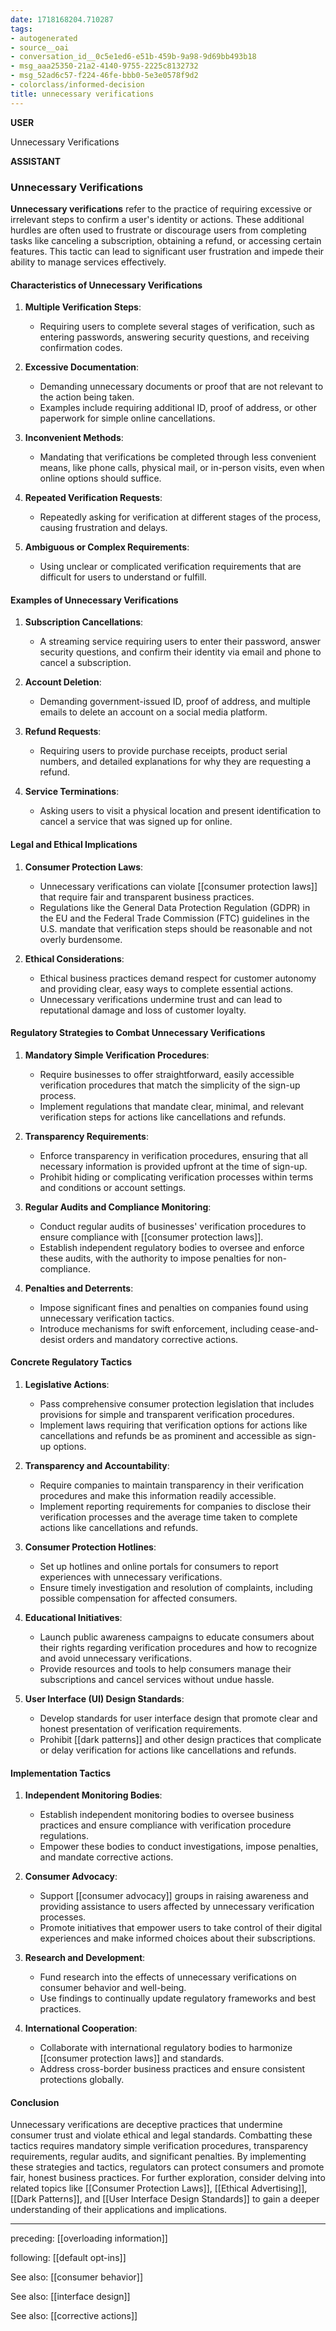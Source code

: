 ```yaml
---
date: 1718168204.710287
tags:
- autogenerated
- source__oai
- conversation_id__0c5e1ed6-e51b-459b-9a98-9d69bb493b18
- msg_aaa25350-21a2-4140-9755-2225c8132732
- msg_52ad6c57-f224-46fe-bbb0-5e3e0578f9d2
- colorclass/informed-decision
title: unnecessary verifications
---
```


**USER**

Unnecessary Verifications


**ASSISTANT**

### Unnecessary Verifications

**Unnecessary verifications** refer to the practice of requiring excessive or irrelevant steps to confirm a user's identity or actions. These additional hurdles are often used to frustrate or discourage users from completing tasks like canceling a subscription, obtaining a refund, or accessing certain features. This tactic can lead to significant user frustration and impede their ability to manage services effectively.

#### Characteristics of Unnecessary Verifications

1. **Multiple Verification Steps**:
   - Requiring users to complete several stages of verification, such as entering passwords, answering security questions, and receiving confirmation codes.

2. **Excessive Documentation**:
   - Demanding unnecessary documents or proof that are not relevant to the action being taken.
   - Examples include requiring additional ID, proof of address, or other paperwork for simple online cancellations.

3. **Inconvenient Methods**:
   - Mandating that verifications be completed through less convenient means, like phone calls, physical mail, or in-person visits, even when online options should suffice.

4. **Repeated Verification Requests**:
   - Repeatedly asking for verification at different stages of the process, causing frustration and delays.

5. **Ambiguous or Complex Requirements**:
   - Using unclear or complicated verification requirements that are difficult for users to understand or fulfill.

#### Examples of Unnecessary Verifications

1. **Subscription Cancellations**:
   - A streaming service requiring users to enter their password, answer security questions, and confirm their identity via email and phone to cancel a subscription.

2. **Account Deletion**:
   - Demanding government-issued ID, proof of address, and multiple emails to delete an account on a social media platform.

3. **Refund Requests**:
   - Requiring users to provide purchase receipts, product serial numbers, and detailed explanations for why they are requesting a refund.

4. **Service Terminations**:
   - Asking users to visit a physical location and present identification to cancel a service that was signed up for online.

#### Legal and Ethical Implications

1. **Consumer Protection Laws**:
   - Unnecessary verifications can violate [[consumer protection laws]] that require fair and transparent business practices.
   - Regulations like the General Data Protection Regulation (GDPR) in the EU and the Federal Trade Commission (FTC) guidelines in the U.S. mandate that verification steps should be reasonable and not overly burdensome.

2. **Ethical Considerations**:
   - Ethical business practices demand respect for customer autonomy and providing clear, easy ways to complete essential actions.
   - Unnecessary verifications undermine trust and can lead to reputational damage and loss of customer loyalty.

#### Regulatory Strategies to Combat Unnecessary Verifications

1. **Mandatory Simple Verification Procedures**:
   - Require businesses to offer straightforward, easily accessible verification procedures that match the simplicity of the sign-up process.
   - Implement regulations that mandate clear, minimal, and relevant verification steps for actions like cancellations and refunds.

2. **Transparency Requirements**:
   - Enforce transparency in verification procedures, ensuring that all necessary information is provided upfront at the time of sign-up.
   - Prohibit hiding or complicating verification processes within terms and conditions or account settings.

3. **Regular Audits and Compliance Monitoring**:
   - Conduct regular audits of businesses' verification procedures to ensure compliance with [[consumer protection laws]].
   - Establish independent regulatory bodies to oversee and enforce these audits, with the authority to impose penalties for non-compliance.

4. **Penalties and Deterrents**:
   - Impose significant fines and penalties on companies found using unnecessary verification tactics.
   - Introduce mechanisms for swift enforcement, including cease-and-desist orders and mandatory corrective actions.

#### Concrete Regulatory Tactics

1. **Legislative Actions**:
   - Pass comprehensive consumer protection legislation that includes provisions for simple and transparent verification procedures.
   - Implement laws requiring that verification options for actions like cancellations and refunds be as prominent and accessible as sign-up options.

2. **Transparency and Accountability**:
   - Require companies to maintain transparency in their verification procedures and make this information readily accessible.
   - Implement reporting requirements for companies to disclose their verification processes and the average time taken to complete actions like cancellations and refunds.

3. **Consumer Protection Hotlines**:
   - Set up hotlines and online portals for consumers to report experiences with unnecessary verifications.
   - Ensure timely investigation and resolution of complaints, including possible compensation for affected consumers.

4. **Educational Initiatives**:
   - Launch public awareness campaigns to educate consumers about their rights regarding verification procedures and how to recognize and avoid unnecessary verifications.
   - Provide resources and tools to help consumers manage their subscriptions and cancel services without undue hassle.

5. **User Interface (UI) Design Standards**:
   - Develop standards for user interface design that promote clear and honest presentation of verification requirements.
   - Prohibit [[dark patterns]] and other design practices that complicate or delay verification for actions like cancellations and refunds.

#### Implementation Tactics

1. **Independent Monitoring Bodies**:
   - Establish independent monitoring bodies to oversee business practices and ensure compliance with verification procedure regulations.
   - Empower these bodies to conduct investigations, impose penalties, and mandate corrective actions.

2. **Consumer Advocacy**:
   - Support [[consumer advocacy]] groups in raising awareness and providing assistance to users affected by unnecessary verification processes.
   - Promote initiatives that empower users to take control of their digital experiences and make informed choices about their subscriptions.

3. **Research and Development**:
   - Fund research into the effects of unnecessary verifications on consumer behavior and well-being.
   - Use findings to continually update regulatory frameworks and best practices.

4. **International Cooperation**:
   - Collaborate with international regulatory bodies to harmonize [[consumer protection laws]] and standards.
   - Address cross-border business practices and ensure consistent protections globally.

#### Conclusion

Unnecessary verifications are deceptive practices that undermine consumer trust and violate ethical and legal standards. Combatting these tactics requires mandatory simple verification procedures, transparency requirements, regular audits, and significant penalties. By implementing these strategies and tactics, regulators can protect consumers and promote fair, honest business practices. For further exploration, consider delving into related topics like [[Consumer Protection Laws]], [[Ethical Advertising]], [[Dark Patterns]], and [[User Interface Design Standards]] to gain a deeper understanding of their applications and implications.


---

preceding: [[overloading information]]  


following: [[default opt-ins]]

See also: [[consumer behavior]]


See also: [[interface design]]


See also: [[corrective actions]]